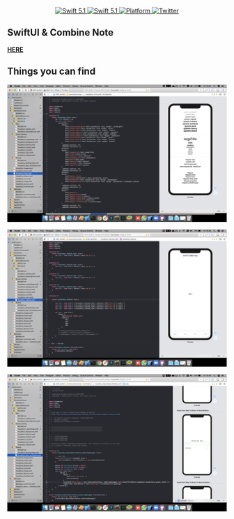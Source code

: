 <p align="center">
   <a href="https://developer.apple.com/swift/">
      <img src="https://img.shields.io/badge/Swift-5.1-orange.svg?style=flat" alt="Swift 5.1">
   </a>
    <a href="https://developer.apple.com/swift/">
      <img src="https://img.shields.io/badge/Xcode-11.4-blue.svg" alt="Swift 5.1">
   </a>
   <a href="">
      <img src="https://img.shields.io/cocoapods/p/ValidatedPropertyKit.svg?style=flat" alt="Platform">
   </a>
   <a href="https://twitter.com/ricardo_psantos/">
      <img src="https://img.shields.io/badge/Twitter-@ricardo_psantos-blue.svg?style=flat" alt="Twitter">
   </a>
</p>

## SwiftUI & Combine Note

[__HERE__](https://github.com/ricardopsantos/RJPS_SwiftUI/blob/master/Documentation/MarkDown/NotesAndReferences.md)

## Things you can find

![Preview](readme.images/image.1.png)

![Preview](readme.images/image.2.png)

![Preview](readme.images/image.3.png)
